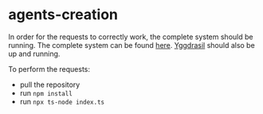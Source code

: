 # agents-creation

In order for the requests to correctly work, the complete system should be running.
The complete system can be found [here](https://github.com/alessandro-marcantoni/mas-web-ide).
[Yggdrasil](https://github.com/Interactions-HSG/yggdrasil) should also be up and running.

To perform the requests:

- pull the repository
- run ```npm install```
- run ```npx ts-node index.ts```

